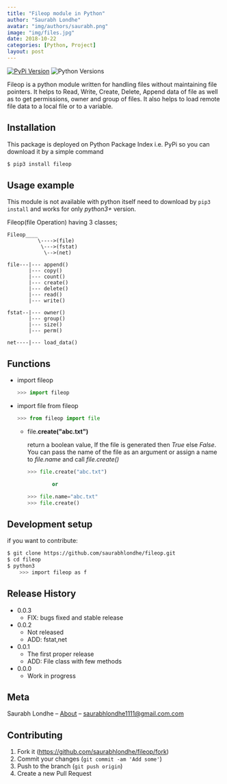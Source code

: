 ```yaml
---
title: "Fileop module in Python"
author: "Saurabh Londhe"
avatar: "img/authors/saurabh.png"
image: "img/files.jpg"
date: 2018-10-22
categories: [Python, Project]
layout: post
---
```


[![PyPi Version][pypiversion-button]][pypi]
![Python Versions][pyversion-button]

[pypiversion-button]: https://img.shields.io/badge/pypi-v0.0.3-green.svg
[pypi]: https://pypi.org/project/fileop/
[pyversion-button]: https://img.shields.io/badge/python-3.4%20%7C%203.5%20%7C%203.6%20%7C%203.7-blue.svg

Fileop is a python module written for handling files without maintaining file pointers. It helps to Read, Write, Create, Delete, Append data of file as well as to get permissions, owner and group of files. It also helps to load remote file data to a local file or to a variable.

## Installation

This package is deployed on Python Package Index i.e. PyPi so you can download it by a simple command

```sh
$ pip3 install fileop
```

## Usage example

This module is not available with python itself need to download by `pip3 install` and works for only _python3+_ version.

Fileop(file Operation) having 3 classes;

```
Fileop____
          \---->(file)
           \--->(fstat)
            \-->(net)

file---|--- append()
       |--- copy()
       |--- count()
       |--- create()
       |--- delete()
       |--- read()
       |--- write()

fstat--|--- owner()
       |--- group()
       |--- size()
       |--- perm()

net----|--- load_data()
```

## Functions

- import fileop
  ```python
  >>> import fileop
  ```
- import file from fileop

  ```python
  >>> from fileop import file
  ```

  - file.**create("abc.txt")**

    return a boolean value, If the file is generated then _True_ else _False_. You can pass the name of the file as an argument or assign a name to _file.name_ and call _file.create()_

    ```python
    >>> file.create("abc.txt")

            or

    >>> file.name="abc.txt"
    >>> file.create()
    ```

## Development setup

if you want to contribute:

```sh
$ git clone https://github.com/saurabhlondhe/fileop.git
$ cd fileop
$ python3
    >>> import fileop as f
```

## Release History

- 0.0.3
  - FIX: bugs fixed and stable release
- 0.0.2
  - Not released
  - ADD: fstat,net
- 0.0.1
  - The first proper release
  - ADD: File class with few methods
- 0.0.0
  - Work in progress

## Meta

Saurabh Londhe – [About](https://saurabhlondhe.github.io) – saurabhlondhe1111@gmail.com.com

## Contributing

1. Fork it (<https://github.com/saurabhlondhe/fileop/fork>)
2. Commit your changes (`git commit -am 'Add some'`)
3. Push to the branch (`git push origin`)
4. Create a new Pull Request

